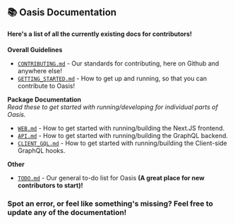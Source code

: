 ## 📚 Oasis Documentation
#### Here's a list of all the currently existing docs for contributors!

**Overall Guidelines**
- [`CONTRIBUTING.md`](CONTRIBUTING.md) - Our standards for contributing, here on Github and anywhere else!
- [`GETTING_STARTED.md`](GETTING_STARTED.md) - How to get up and running, so that you can contribute to Oasis!

**Package Documentation**
<br>*Read these to get started with running/developing for individual parts of Oasis.*
- [`WEB.md`](packages/WEB.md) - How to get started with running/building the Next.JS frontend.
- [`API.md`](packages/API.md) - How to get started with running/building the GraphQL backend.
- [`CLIENT_GQL.md`](packages/CLIENT_GQL.md) - How to get started with running/building the Client-side GraphQL hooks.

**Other**
- [`TODO.md`](TODO.md) - Our general to-do list for Oasis **(A great place for new contributors to start)!**

### Spot an error, or feel like something's missing? Feel free to update any of the documentation!
